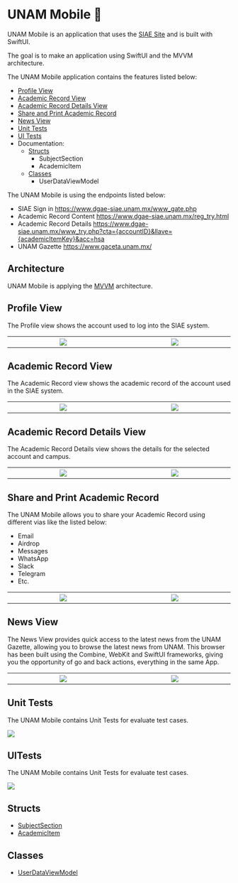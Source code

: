 # UNAM Mobile :iphone:

UNAM Mobile is an application that uses the [SIAE Site](https://www.dgae-siae.unam.mx/www_gate.php) and is built with SwiftUI. 

The goal is to make an application using SwiftUI and the MVVM architecture.

The UNAM Mobile application contains the features listed below:

- [Profile View](#profile-view)
- [Academic Record View ](#academic-record-details-view)
- [Academic Record Details View](#academic-record-details-view)
- [Share and Print Academic Record](#share-and-print-academic-record)
- [News View](#news-view)
- [Unit Tests](#unit-tests)
- [UI Tests](#uitests)
- Documentation:
    - [Structs](#structs)
        - SubjectSection
        - AcademicItem
    - [Classes](#classes)
        - UserDataViewModel

The UNAM Mobile is using the endpoints listed below:

- SIAE Sign in https://www.dgae-siae.unam.mx/www_gate.php
- Academic Record Content https://www.dgae-siae.unam.mx/reg_try.html
- Academic Record Details https://www.dgae-siae.unam.mx/www_try.php?cta={accountID}&llave={academicItemKey}&acc=hsa
- UNAM Gazette https://www.gaceta.unam.mx/

## Architecture

UNAM Mobile is applying the [MVVM](https://cocoacasts.com/model-view-viewmodel-in-swift) architecture. 

## Profile View 

The Profile view shows the account used to log into the SIAE system.

<table>
    <tr>
        <th width=340><img src="../ProfileView1.png" ></th>
        <th width=340><img src="../ProfileView2.png" ></th>
    </tr>
</table>

## Academic Record View 

The Academic Record view shows the academic record of the account used in the SIAE system.

<table>
    <tr>
        <th width=340><img src="../AcademicRecord1.png" ></th>
        <th width=340><img src="../AcademicRecord2.png" ></th>
    </tr>
</table>

## Academic Record Details View 

The Academic Record Details view shows the details for the selected account and campus.

<table>
    <tr>
        <th width=340><img src="../AcademicRecordDetails1.png" ></th>
        <th width=340><img src="../AcademicRecordDetails2.png" ></th>
    </tr>
</table>

## Share and Print Academic Record 

The UNAM Mobile allows you to share your Academic Record using different vias like the listed below:
- Email
- Airdrop
- Messages
- WhatsApp
- Slack
- Telegram
- Etc. 

<table>
    <tr>
        <th width=340><img src="../PrintView1.png" ></th>
        <th width=340><img src="../PrintView2.png" ></th>
    </tr>
</table>


## News View

The News View provides quick access to the latest news from the UNAM Gazette, allowing you to browse the latest news from UNAM. 
This browser has been built using the Combine, WebKit and SwiftUI frameworks, giving you the opportunity of go and back actions, everything in the same App.

<table>
    <tr>
        <th width=340><img src="../GazetteView1.png" ></th>
        <th width=340><img src="../GazetteView2.png" ></th>
    </tr>
</table>

## Unit Tests

The UNAM Mobile contains Unit Tests for evaluate test cases.

<img with=400 src="../UnitTests.png" >


## UITests

The UNAM Mobile contains Unit Tests for evaluate test cases.

<img with=400 src="../UITests.png" >

## Structs

- [SubjectSection](Documentation/Reference/structs/SubjectSection.md)
- [AcademicItem](Documentation/Reference/structs/AcademicItem.md)

## Classes

- [UserDataViewModel](Documentation/Reference/classes/UserDataViewModel.md)